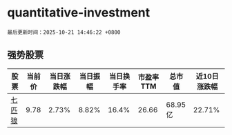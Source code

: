 # quantitative-investment

`最后更新时间：2025-10-21 14:46:22 +0800`

## 强势股票

|股票|当前价|当日涨跌幅|当日振幅|当日换手率|市盈率TTM|总市值|近10日涨跌幅|
|----|----|----|----|----|----|----|----|
|[七匹狼](https://xueqiu.com/S/SZ002029)|9.78|2.73%|8.82%|16.4%|26.66|68.95亿|22.71%|
